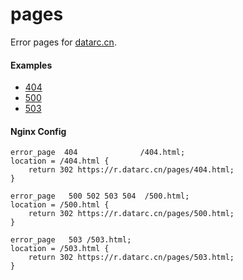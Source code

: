 # pages
Error pages for [datarc.cn](https://datarc.cn).

#### Examples
* [404](https://r.datarc.cn/pages/404.html)
* [500](https://r.datarc.cn/pages/500.html)
* [503](https://r.datarc.cn/pages/503.html)

#### Nginx Config
```
error_page  404              /404.html;
location = /404.html {
    return 302 https://r.datarc.cn/pages/404.html;
}

error_page   500 502 503 504  /500.html;
location = /500.html {
    return 302 https://r.datarc.cn/pages/500.html;
}

error_page   503 /503.html;
location = /503.html {
    return 302 https://r.datarc.cn/pages/503.html;
}
```
